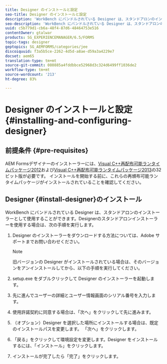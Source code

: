 ```yaml
---
title: Designer のインストールと設定
seo-title: Designer のインストールと設定
description: 'WorkBench にバンドルされている Designer は、スタンドアロンのインストーラーとして使用することができます。ここでは、スタンドアロンの Designer をインストールする方法について説明します。  '
seo-description: 'WorkBench にバンドルされている Designer は、スタンドアロンのインストーラーとして使用することができます。ここでは、スタンドアロンの Designer をインストールする方法について説明します。  '
uuid: c5b779d1-cb6a-48f4-87d6-48464753e516
contentOwner: gtalwar
products: SG_EXPERIENCEMANAGER/6.5/FORMS
topic-tags: designer
geptopics: SG_AEMFORMS/categories/jee
discoiquuid: f3a5b5ce-2262-4d5d-a8ae-d59a3a4229e7
docset: aem65
translation-type: tm+mt
source-git-commit: 080885a4fddbbce52968d3c324d6499ff1036de2
workflow-type: tm+mt
source-wordcount: '213'
ht-degree: 83%

---
```



# Designer のインストールと設定{#installing-and-configuring-designer}

## 前提条件 {#pre-requisites}

AEM Formsデザイナーのインストーラーには、[Visual C++再配布可能ランタイムパッケージ2012](https://support.microsoft.com/ja-jp/help/2977003/the-latest-supported-visual-c-downloads)および[Visual C++再配布可能ランタイムパッケージ2013](https://support.microsoft.com/ja-jp/help/3179560/update-for-visual-c-2013-and-visual-c-redistributable-package)の32ビット版が必要です。 インストールを開始する前に、これらの再頒布可能ランタイムパッケージがインストールされていることを確認してください。

## Designer {#install-designer}のインストール

WorkBench にバンドルされている Designer は、スタンドアロンのインストーラーとして使用することができます。Designerのスタンドアロンインストーラーを使用する場合は、次の手順を実行します。

1. Designer のインストーラーをダウンロードする方法については、Adobe サポートまでお問い合わせください。

   >[!NOTE]
   >
   >旧バージョンの Designer がインストールされている場合は、そのバージョンをアンインストールしてから、以下の手順を実行してください。

1. setup.exe をダブルクリックして Designer のインストーラーを起動します。
1. 先に進んでユーザーの詳細とユーザー情報画面のシリアル番号を入力します。
1. 使用許諾契約に同意する場合は、「次へ」をクリックして先に進みます。
1. （オプション）Designer を選択した場所にインストールする場合は、既定のインストールパスを変更します。 「次へ」をクリックします。
1. 「戻る」をクリックして環境設定を変更します。Designer をインストールするには、「インストール」をクリックします。
1. インストールが完了したら「完了」をクリックします。
